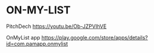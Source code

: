 # ON-MY-LIST

PitchDech https://youtu.be/Ob-JZPVIhVE





OnMyList app  https://play.google.com/store/apps/details?id=com.pamapp.onmylist
